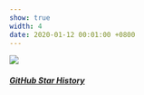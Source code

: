 ```yaml
---
show: true
width: 4
date: 2020-01-12 00:01:00 +0800
---
```

<div>
  <img data-src="https://api.star-history.com/svg?repos=luost26/academic-homepage&type=Date" class="lazy w-100 rounded-top" src="{{ '/assets/images/empty_300x200.png' | relative_url }}">
  <div class="card-body">
    <a href="https://github.com/Eli-yu-first" target="_blank"> <h5 class="card-title">GitHub Star History</h5> </a>
<!--     <p class="card-text">
      Star history of the GitHub repository of this website.
    </p>
    <p class="card-text"><small><a href="https://github.com/Eli-yu-first" target="_blank">Fellow me!</a></small></p> -->
  </div>
</div>
